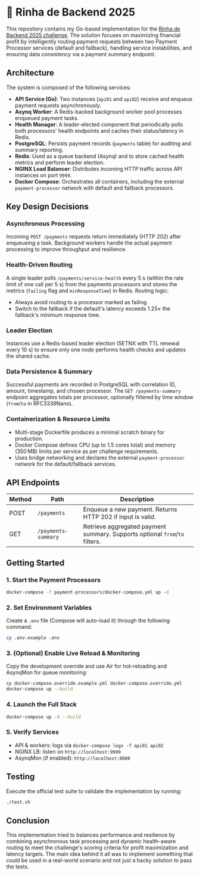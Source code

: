 # 🐓 Rinha de Backend 2025

This repository contains my Go-based implementation for the [Rinha de Backend 2025 challenge](https://github.com/zanfranceschi/rinha-de-backend-2025). The solution focuses on maximizing financial profit by intelligently routing payment requests between two Payment Processor services (default and fallback), handling service instabilities, and ensuring data consistency via a payment summary endpoint.

## Architecture

The system is composed of the following services:

- **API Service (Go)**: Two instances (`api01` and `api02`) receive and enqueue payment requests asynchronously.
- **Asynq Worker**: A Redis-backed background worker pool processes enqueued payment tasks.
- **Health Manager**: A leader-elected component that periodically polls both processors' health endpoints and caches their status/latency in Redis.
- **PostgreSQL**: Persists payment records (`payments` table) for auditing and summary reporting.
- **Redis**: Used as a queue backend (Asynq) and to store cached health metrics and perform leader election.
- **NGINX Load Balancer**: Distributes incoming HTTP traffic across API instances on port `9999`.
- **Docker Compose**: Orchestrates all containers, including the external `payment-processor` network with default and fallback processors.

## Key Design Decisions

### Asynchronous Processing
Incoming `POST /payments` requests return immediately (HTTP 202) after enqueueing a task. Background workers handle the actual payment processing to improve throughput and resilience.

### Health-Driven Routing
A single leader polls `/payments/service-health` every 5 s (within the rate limit of one call per 5 s) from the payments processors and stores the metrics (`failing` flag and `minResponseTime`) in Redis. Routing logic:

- Always avoid routing to a processor marked as failing.
- Switch to the fallback if the default's latency exceeds 1.25× the fallback's minimum response time.

### Leader Election
Instances use a Redis-based leader election (SETNX with TTL renewal every 10 s) to ensure only one node performs health checks and updates the shared cache. 

### Data Persistence & Summary
Successful payments are recorded in PostgreSQL with correlation ID, amount, timestamp, and chosen processor. The `GET /payments-summary` endpoint aggregates totals per processor, optionally filtered by time window (`from`/`to` in RFC3339Nano).

### Containerization & Resource Limits
- Multi-stage Dockerfile produces a minimal scratch binary for production.
- Docker Compose defines CPU (up to 1.5 cores total) and memory (350 MB) limits per service as per challenge requirements.
- Uses bridge networking and declares the external `payment-processor` network for the default/fallback services.

## API Endpoints

| Method | Path                | Description                                                        |
|--------|---------------------|--------------------------------------------------------------------|
| POST   | `/payments`         | Enqueue a new payment. Returns HTTP 202 if input is valid.         |
| GET    | `/payments-summary` | Retrieve aggregated payment summary. Supports optional `from`/`to` filters. |

## Getting Started

### 1. Start the Payment Processors
```bash
docker-compose -f payment-processors/docker-compose.yml up -d
```

### 2. Set Environment Variables
Create a `.env` file (Compose will auto-load it) through the following command:
```bash
cp .env.example .env
```

### 3. (Optional) Enable Live Reload & Monitoring
Copy the development override and use Air for hot-reloading and AsynqMon for queue monitoring:
```bash
cp docker-compose.override.example.yml docker-compose.override.yml
docker-compose up --build
```

### 4. Launch the Full Stack
```bash
docker-compose up -d --build
```

### 5. Verify Services
- API & workers: logs via `docker-compose logs -f api01 api02`
- NGINX LB: listen on `http://localhost:9999`
- AsynqMon (if enabled): `http://localhost:8080`

## Testing

Execute the official test suite to validate the implementation by running:
```bash
./test.sh
```

## Conclusion
This implementation tried to balances performance and resilience by combining asynchronous task processing and dynamic health-aware routing to meet the challenge's scoring criteria for profit maximization and latency targets. The main idea behind it all was to implement something that could be used in a real-world scenario and not just a hacky solution to pass the tests.
